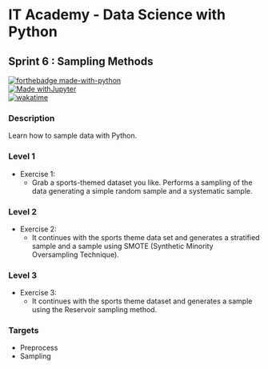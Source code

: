 # IT Academy - Data Science with Python
## Sprint 6 : Sampling Methods

[![forthebadge made-with-python](http://ForTheBadge.com/images/badges/made-with-python.svg)](https://www.python.org/)  
[![Made withJupyter](https://img.shields.io/badge/Made%20with-Jupyter-orange?style=for-the-badge&logo=Jupyter)](https://jupyter.org/try)  
[![wakatime](https://wakatime.com/badge/github/jesussantana/Sampling.svg)](https://wakatime.com/badge/github/jesussantana/Sampling)

### Description
Learn how to sample data with Python.


### Level 1

- Exercise 1: 
  - Grab a sports-themed dataset you like. Performs a sampling of the data generating a simple random sample and a systematic sample.
  
### Level 2

- Exercise 2: 
  - It continues with the sports theme data set and generates a stratified sample and a sample using SMOTE (Synthetic Minority Oversampling Technique).

### Level 3

- Exercise 3: 
  - It continues with the sports theme dataset and generates a sample using the Reservoir sampling method.


### Targets

- Preprocess
- Sampling